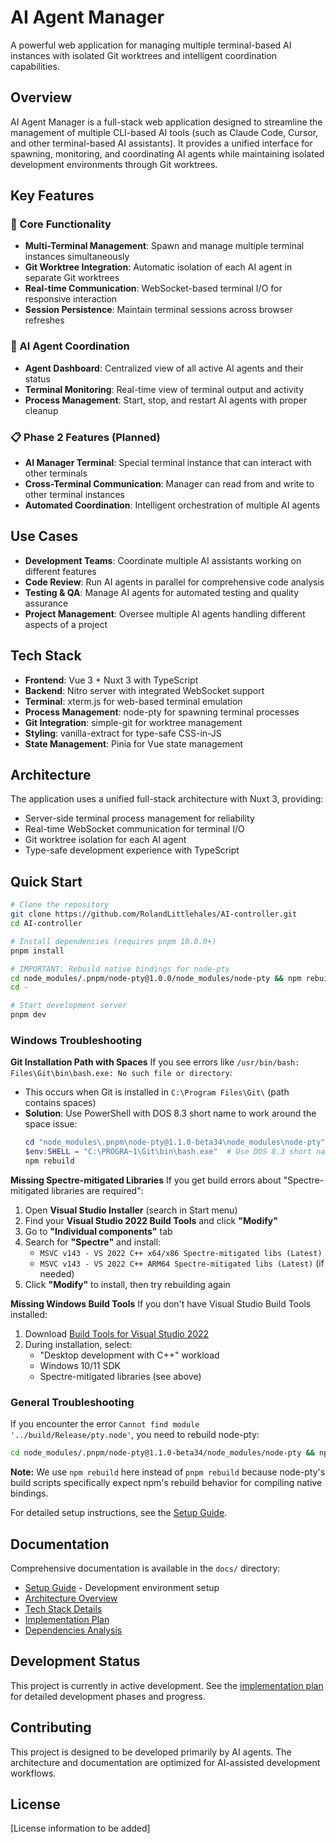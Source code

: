 # AI Agent Manager

A powerful web application for managing multiple terminal-based AI instances with isolated Git worktrees and intelligent coordination capabilities.

## Overview

AI Agent Manager is a full-stack web application designed to streamline the management of multiple CLI-based AI tools (such as Claude Code, Cursor, and other terminal-based AI assistants). It provides a unified interface for spawning, monitoring, and coordinating AI agents while maintaining isolated development environments through Git worktrees.

## Key Features

### 🚀 Core Functionality
- **Multi-Terminal Management**: Spawn and manage multiple terminal instances simultaneously
- **Git Worktree Integration**: Automatic isolation of each AI agent in separate Git worktrees
- **Real-time Communication**: WebSocket-based terminal I/O for responsive interaction
- **Session Persistence**: Maintain terminal sessions across browser refreshes

### 🤖 AI Agent Coordination
- **Agent Dashboard**: Centralized view of all active AI agents and their status
- **Terminal Monitoring**: Real-time view of terminal output and activity
- **Process Management**: Start, stop, and restart AI agents with proper cleanup

### 📋 Phase 2 Features (Planned)
- **AI Manager Terminal**: Special terminal instance that can interact with other terminals
- **Cross-Terminal Communication**: Manager can read from and write to other terminal instances
- **Automated Coordination**: Intelligent orchestration of multiple AI agents

## Use Cases

- **Development Teams**: Coordinate multiple AI assistants working on different features
- **Code Review**: Run AI agents in parallel for comprehensive code analysis
- **Testing & QA**: Manage AI agents for automated testing and quality assurance
- **Project Management**: Oversee multiple AI agents handling different aspects of a project

## Tech Stack

- **Frontend**: Vue 3 + Nuxt 3 with TypeScript
- **Backend**: Nitro server with integrated WebSocket support
- **Terminal**: xterm.js for web-based terminal emulation
- **Process Management**: node-pty for spawning terminal processes
- **Git Integration**: simple-git for worktree management
- **Styling**: vanilla-extract for type-safe CSS-in-JS
- **State Management**: Pinia for Vue state management

## Architecture

The application uses a unified full-stack architecture with Nuxt 3, providing:
- Server-side terminal process management for reliability
- Real-time WebSocket communication for terminal I/O
- Git worktree isolation for each AI agent
- Type-safe development experience with TypeScript

## Quick Start

```bash
# Clone the repository
git clone https://github.com/RolandLittlehales/AI-controller.git
cd AI-controller

# Install dependencies (requires pnpm 10.0.0+)
pnpm install

# IMPORTANT: Rebuild native bindings for node-pty
cd node_modules/.pnpm/node-pty@1.0.0/node_modules/node-pty && npm rebuild
cd -

# Start development server
pnpm dev
```

### Windows Troubleshooting

**Git Installation Path with Spaces**
If you see errors like `/usr/bin/bash: Files\Git\bin\bash.exe: No such file or directory`:
- This occurs when Git is installed in `C:\Program Files\Git\` (path contains spaces)
- **Solution**: Use PowerShell with DOS 8.3 short name to work around the space issue:
  ```powershell
  cd "node_modules\.pnpm\node-pty@1.1.0-beta34\node_modules\node-pty"
  $env:SHELL = "C:\PROGRA~1\Git\bin\bash.exe"  # Use DOS 8.3 short name
  npm rebuild
  ```

**Missing Spectre-mitigated Libraries**
If you get build errors about "Spectre-mitigated libraries are required":
1. Open **Visual Studio Installer** (search in Start menu)
2. Find your **Visual Studio 2022 Build Tools** and click **"Modify"**
3. Go to **"Individual components"** tab
4. Search for **"Spectre"** and install:
   - `MSVC v143 - VS 2022 C++ x64/x86 Spectre-mitigated libs (Latest)`
   - `MSVC v143 - VS 2022 C++ ARM64 Spectre-mitigated libs (Latest)` (if needed)
5. Click **"Modify"** to install, then try rebuilding again

**Missing Windows Build Tools**
If you don't have Visual Studio Build Tools installed:
1. Download [Build Tools for Visual Studio 2022](https://visualstudio.microsoft.com/downloads/#build-tools-for-visual-studio-2022)
2. During installation, select:
   - "Desktop development with C++" workload
   - Windows 10/11 SDK
   - Spectre-mitigated libraries (see above)

### General Troubleshooting

If you encounter the error `Cannot find module '../build/Release/pty.node'`, you need to rebuild node-pty:
```bash
cd node_modules/.pnpm/node-pty@1.1.0-beta34/node_modules/node-pty && npm rebuild
```

**Note:** We use `npm rebuild` here instead of `pnpm rebuild` because node-pty's build scripts specifically expect npm's rebuild behavior for compiling native bindings.

For detailed setup instructions, see the [Setup Guide](docs/setup.md).

## Documentation

Comprehensive documentation is available in the `docs/` directory:
- [Setup Guide](docs/setup.md) - Development environment setup
- [Architecture Overview](docs/architecture/architecture-overview.md)
- [Tech Stack Details](docs/architecture/tech-stack.md)
- [Implementation Plan](docs/architecture/implementation-plan.md)
- [Dependencies Analysis](docs/architecture/dependencies.md)

## Development Status

This project is currently in active development. See the [implementation plan](docs/architecture/implementation-plan.md) for detailed development phases and progress.

## Contributing

This project is designed to be developed primarily by AI agents. The architecture and documentation are optimized for AI-assisted development workflows.

## License

[License information to be added]
